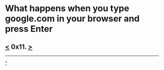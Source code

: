 # What happens when you type google.com in your browser and press Enter
[<](https://github.com/TheeKingZa/alx-system_engineering-devops/blob/master/0x10-https_ssl/README.md) 0x11. [>](https://github.com/TheeKingZa/alx-system_engineering-devops/blob/master/attack_is_the_best_defense/README.md)
---



---
[^](#need-to-know)

